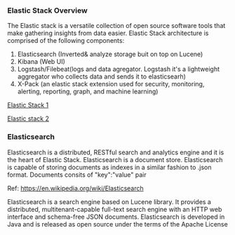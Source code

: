 ### Elastic Stack Overview

The Elastic stack is a versatile collection of open source software tools that make gathering insights from data easier.
Elastic Stack architecture is comprised of the following components:
1. Elasticsearch (Inverted& analyze storage buit on top on Lucene)
2. Kibana (Web UI)
3. Logstash/Filebeat(logs and data agregator. Logstash it's a lightweight aggregator who collects data and sends it to elasticsearh)
4. X-Pack (an elastic stack extension used for security, monitoring, alerting, reporting, graph, and machine learning)
  

[Elastic Stack 1](https://github.com/mpruna/IMPORTING_DATA_INTO_ELASTICSEARCH/blob/master/stack1.jpg)

[Elastic stack 2](https://github.com/mpruna/IMPORTING_DATA_INTO_ELASTICSEARCH/blob/master/stack2.png)



### Elasticsearch


Elasticsearch is a distributed, RESTful search and analytics engine and it is the heart of Elastic Stack.
Elasticsearch is a document store.
Elasticsearch is capable of storing documents as indexes in a similar fashion to .json format. Documents consits of "key":"value" pair

Ref: https://en.wikipedia.org/wiki/Elasticsearch

Elasticsearch is a search engine based on Lucene library. It provides a distributed, multitenant-capable full-text search engine with an HTTP web interface and schema-free JSON documents. Elasticsearch is developed in Java and is released as open source under the terms of the Apache License


